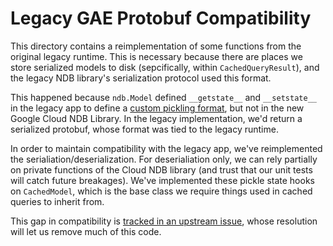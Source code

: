 # Legacy GAE Protobuf Compatibility

This directory contains a reimplementation of some functions from the original legacy runtime. This is necessary because there are places we store serialized models to disk (sepcifically, within `CachedQueryResult`), and the legacy NDB library's serialization protocol used this format.

This happened because `ndb.Model` defined `__getstate__` and `__setstate__` in the legacy app to define a [custom pickling format](https://docs.python.org/3/library/pickle.html#pickle-state), but not in the new Google Cloud NDB Library. In the legacy implementation, we'd return a serialized protobuf, whose format was tied to the legacy runtime.

In order to maintain compatibility with the legacy app, we've reimplemented the serialiation/deserialization. For deserialiation only, we can rely partially on private functions of the Cloud NDB library (and trust that our unit tests will catch future breakages). We've implemented these pickle state hooks on `CachedModel`, which is the base class we require things used in cached queries to inherit from.

This gap in compatibility is [tracked in an upstream issue](https://github.com/googleapis/python-ndb/issues/587), whose resolution will let us remove much of this code.
